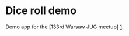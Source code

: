 Dice roll demo
==============

Demo app for the [133rd Warsaw JUG meetup] [1].

[1]: http://www.meetup.com/Warszawa-Java-User-Group-Warszawa-JUG/events/169424762/
